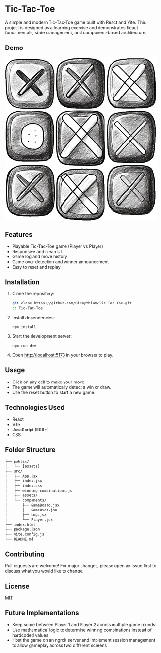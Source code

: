 # Tic-Tac-Toe

A simple and modern Tic-Tac-Toe game built with React and Vite. This project is designed as a learning exercise and demonstrates React fundamentals, state management, and component-based architecture.

## Demo

![Game Screenshot](public/game-logo.png)

## Features
- Playable Tic-Tac-Toe game (Player vs Player)
- Responsive and clean UI
- Game log and move history
- Game over detection and winner announcement
- Easy to reset and replay

## Installation

1. Clone the repository:
   ```bash
   git clone https://github.com/Bismythium/Tic-Tac-Toe.git
   cd Tic-Tac-Toe
   ```
2. Install dependencies:
   ```bash
   npm install
   ```
3. Start the development server:
   ```bash
   npm run dev
   ```
4. Open [http://localhost:5173](http://localhost:5173) in your browser to play.

## Usage
- Click on any cell to make your move.
- The game will automatically detect a win or draw.
- Use the reset button to start a new game.

## Technologies Used
- React
- Vite
- JavaScript (ES6+)
- CSS

## Folder Structure
```
├── public/
│   └── [assets]
├── src/
│   ├── App.jsx
│   ├── index.jsx
│   ├── index.css
│   ├── winning-combinations.js
│   ├── assets/
│   └── components/
│       ├── GameBoard.jsx
│       ├── GameOver.jsx
│       ├── Log.jsx
│       └── Player.jsx
├── index.html
├── package.json
├── vite.config.js
└── README.md
```

## Contributing
Pull requests are welcome! For major changes, please open an issue first to discuss what you would like to change.

## License
[MIT](LICENSE)

## Future Implementations
- Keep score between Player 1 and Player 2 across multiple game rounds
- Use mathematical logic to determine winning combinations instead of hardcoded values
- Host the game on an ngrok server and implement session management to allow gameplay across two different screens
